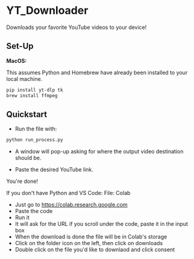 # YT_Downloader

Downloads your favorite YouTube videos to your device!

## Set-Up

**MacOS:**

This assumes Python and Homebrew have already been installed to your local machine. 

```sh
pip install yt-dlp tk
brew install ffmpeg
```

## Quickstart

- Run the file with: 
  
```sh
python run_process.py
```

- A window will pop-up asking for where the output video destination should be.

- Paste the desired YouTube link.

You're done!

If you don't have Python and VS Code:
File: Colab


- Just go to https://colab.research.google.com
- Paste the code
- Run it
- It will ask for the URL if you scroll under the code, paste it in the input box
- When the download is done the file will be in Colab's storage
- Click on the folder icon on the left, then click on downloads
- Double click on the file you'd like to downlaod and click consent


